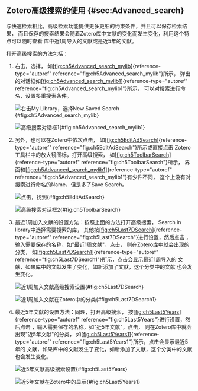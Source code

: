 ## Zotero高级搜索的使用 {#sec:Advanced_search}

与快速检索相比，高级检索功能提供更多更细的约束条件，并且可以保存检索结果，
而且保存的搜索结果会随着Zotero库中文献的变化而发生变化，利用这个特点可以随时查看
库中近1周导入的文献或是近5年的文献。

打开高级搜索的方法包括：

1.  右击，选择，
    如[\[fig:ch5Advanced_search_mylib\]](#fig:ch5Advanced_search_mylib){reference-type="autoref"
    reference="fig:ch5Advanced_search_mylib"}所示，
    弹出的对话框如[\[fig:ch5Advanced_search_mylib1\]](#fig:ch5Advanced_search_mylib1){reference-type="autoref"
    reference="fig:ch5Advanced_search_mylib1"}所示，
    可以对搜索进行命名，设置多重搜索条件。

    ![右击My Library，选择New Saved
    Search](ch5Advanced_search_mylib){#fig:ch5Advanced_search_mylib}

    ![高级搜索对话框1](ch5Advanced_search_mylib1){#fig:ch5Advanced_search_mylib1}

2.  另外，也可以在Zotero中依次点击，
    如[\[fig:ch5EditAdSearch\]](#fig:ch5EditAdSearch){reference-type="autoref"
    reference="fig:ch5EditAdSearch"}所示或直接点击
    Zotero工具栏中的放大镜图标，打开高级搜索，
    如[\[fig:ch5ToolbarSearch\]](#fig:ch5ToolbarSearch){reference-type="autoref"
    reference="fig:ch5ToolbarSearch"}所示，
    界面和[\[fig:ch5Advanced_search_mylib1\]](#fig:ch5Advanced_search_mylib1){reference-type="autoref"
    reference="fig:ch5Advanced_search_mylib1"}有少许不同，
    这个上没有对搜索进行命名的Name，但是多了Save Search。

    ![点击，找到](ch5EditAdSearch){#fig:ch5EditAdSearch}

    ![高级搜索对话框2](ch5ToolbarSearch){#fig:ch5ToolbarSearch}

3.  最近1周加入文献的设置方法：按照上面的方法打开高级搜索， Search in
    library中选择需要搜索的库，
    其他按[\[fig:ch5Last7DSearch\]](#fig:ch5Last7DSearch){reference-type="autoref"
    reference="fig:ch5Last7DSearch"}进行设置，然后点击
    ，输入需要保存的名称，如"最近1周文献"，点击，
    则在Zotero库中就会出现的分类，
    如[\[fig:ch5Last7DSearch1\]](#fig:ch5Last7DSearch1){reference-type="autoref"
    reference="fig:ch5Last7DSearch1"}所示，点击会显示最近1周导入的
    文献，如果库中的文献发生了变化，如新添加了文献，这个分类中的文献
    也会发生变化。

    ![近1周加入文献高级搜索设置](ch5Last7DSearch){#fig:ch5Last7DSearch}

    ![近1周加入文献在Zotero中的分类](ch5Last7DSearch1){#fig:ch5Last7DSearch1}

4.  最近5年文献的设置方法：同理，打开高级搜索，
    按[\[fig:ch5Last5Years\]](#fig:ch5Last5Years){reference-type="autoref"
    reference="fig:ch5Last5Years"}进行设置，然后点击
    ，输入需要保存的名称，如"近5年文献"，点击，
    则在Zotero库中就会出现"近5年文献"的分类，
    如[\[fig:ch5Last5Years1\]](#fig:ch5Last5Years1){reference-type="autoref"
    reference="fig:ch5Last5Years1"}所示，点击会显示最近5年的
    文献，如果库中的文献发生了变化，如新添加了文献，这个分类中的文献
    也会发生变化。

    ![近5年文献高级搜索设置](ch5Last5Years){#fig:ch5Last5Years}

    ![近5年文献在Zotero中的显示](ch5Last5Years1){#fig:ch5Last5Years1}

